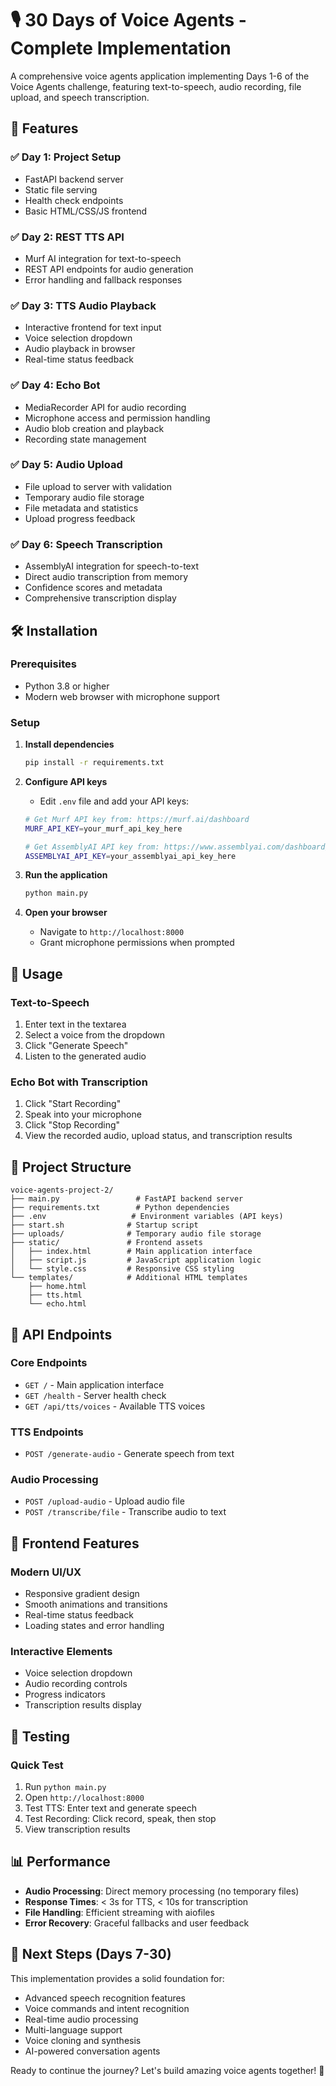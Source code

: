 # 🎙️ 30 Days of Voice Agents - Complete Implementation

A comprehensive voice agents application implementing Days 1-6 of the Voice Agents challenge, featuring text-to-speech, audio recording, file upload, and speech transcription.

## 🚀 Features

### ✅ Day 1: Project Setup
- FastAPI backend server
- Static file serving
- Health check endpoints
- Basic HTML/CSS/JS frontend

### ✅ Day 2: REST TTS API
- Murf AI integration for text-to-speech
- REST API endpoints for audio generation
- Error handling and fallback responses

### ✅ Day 3: TTS Audio Playback
- Interactive frontend for text input
- Voice selection dropdown
- Audio playback in browser
- Real-time status feedback

### ✅ Day 4: Echo Bot
- MediaRecorder API for audio recording
- Microphone access and permission handling
- Audio blob creation and playback
- Recording state management

### ✅ Day 5: Audio Upload
- File upload to server with validation
- Temporary audio file storage
- File metadata and statistics
- Upload progress feedback

### ✅ Day 6: Speech Transcription
- AssemblyAI integration for speech-to-text
- Direct audio transcription from memory
- Confidence scores and metadata
- Comprehensive transcription display

## 🛠️ Installation

### Prerequisites
- Python 3.8 or higher
- Modern web browser with microphone support

### Setup

1. **Install dependencies**
   ```bash
   pip install -r requirements.txt
   ```

2. **Configure API keys**
   - Edit `.env` file and add your API keys:
   ```bash
   # Get Murf API key from: https://murf.ai/dashboard
   MURF_API_KEY=your_murf_api_key_here
   
   # Get AssemblyAI API key from: https://www.assemblyai.com/dashboard/signup
   ASSEMBLYAI_API_KEY=your_assemblyai_api_key_here
   ```

3. **Run the application**
   ```bash
   python main.py
   ```

4. **Open your browser**
   - Navigate to `http://localhost:8000`
   - Grant microphone permissions when prompted

## 🎯 Usage

### Text-to-Speech
1. Enter text in the textarea
2. Select a voice from the dropdown
3. Click "Generate Speech"
4. Listen to the generated audio

### Echo Bot with Transcription
1. Click "Start Recording"
2. Speak into your microphone
3. Click "Stop Recording"
4. View the recorded audio, upload status, and transcription results

## 📁 Project Structure

```
voice-agents-project-2/
├── main.py                 # FastAPI backend server
├── requirements.txt        # Python dependencies
├── .env                   # Environment variables (API keys)
├── start.sh              # Startup script
├── uploads/              # Temporary audio file storage
├── static/               # Frontend assets
│   ├── index.html        # Main application interface
│   ├── script.js         # JavaScript application logic
│   └── style.css         # Responsive CSS styling
└── templates/            # Additional HTML templates
    ├── home.html
    ├── tts.html
    └── echo.html
```

## 🔧 API Endpoints

### Core Endpoints
- `GET /` - Main application interface
- `GET /health` - Server health check
- `GET /api/tts/voices` - Available TTS voices

### TTS Endpoints
- `POST /generate-audio` - Generate speech from text

### Audio Processing
- `POST /upload-audio` - Upload audio file
- `POST /transcribe/file` - Transcribe audio to text

## 🎨 Frontend Features

### Modern UI/UX
- Responsive gradient design
- Smooth animations and transitions
- Real-time status feedback
- Loading states and error handling

### Interactive Elements
- Voice selection dropdown
- Audio recording controls
- Progress indicators
- Transcription results display

## 🧪 Testing

### Quick Test
1. Run `python main.py`
2. Open `http://localhost:8000`
3. Test TTS: Enter text and generate speech
4. Test Recording: Click record, speak, then stop
5. View transcription results

## 📊 Performance

- **Audio Processing**: Direct memory processing (no temporary files)
- **Response Times**: < 3s for TTS, < 10s for transcription
- **File Handling**: Efficient streaming with aiofiles
- **Error Recovery**: Graceful fallbacks and user feedback

## 🎉 Next Steps (Days 7-30)

This implementation provides a solid foundation for:
- Advanced speech recognition features
- Voice commands and intent recognition
- Real-time audio processing
- Multi-language support
- Voice cloning and synthesis
- AI-powered conversation agents

Ready to continue the journey? Let's build amazing voice agents together! 🚀

